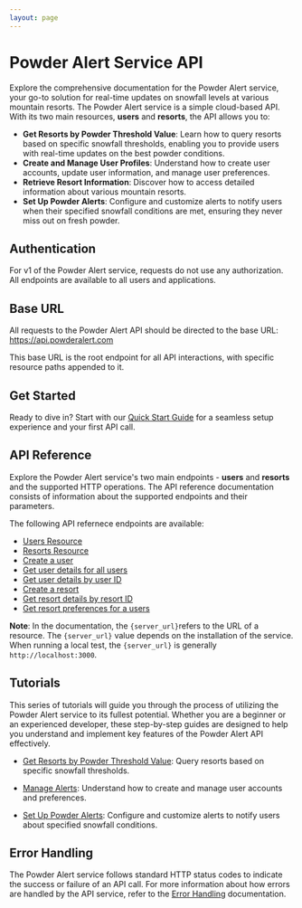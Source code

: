 ```yaml
---
layout: page
---
```


# Powder Alert Service API

Explore the comprehensive documentation for the Powder Alert service, your go-to solution for real-time updates on snowfall levels at various mountain resorts.
The Powder Alert service is a simple cloud-based API. With its two main resources, **users** and **resorts**, the API allows you to:

* **Get Resorts by Powder Threshold Value**: Learn how to query resorts based on specific snowfall thresholds, enabling you to provide users with real-time updates on the best powder conditions.
* **Create and Manage User Profiles**: Understand how to create user accounts, update user information, and manage user preferences.
* **Retrieve Resort Information**: Discover how to access detailed information about various mountain resorts.
* **Set Up Powder Alerts**: Configure and customize alerts to notify users when their specified snowfall conditions are met, ensuring they never miss out on fresh powder.

## Authentication

For v1 of the Powder Alert service, requests do not use any authorization. All endpoints are available to all users and applications.

## Base URL

All requests to the Powder Alert API should be directed to the base URL: <https://api.powderalert.com>

This base URL is the root endpoint for all API interactions, with specific resource paths appended to it.

## Get Started

Ready to dive in? Start with our [Quick Start Guide](docs/quick-start.md) for a seamless setup experience and your first API call.

## API Reference

Explore the Powder Alert service's two main endpoints - **users** and **resorts** and the supported HTTP operations. The API reference documentation consists of information about the supported endpoints and their parameters.

The following API refernece endpoints are available:

* [Users Resource](docs/api/user-pa.md)
* [Resorts Resource](docs/api/resort-pa)
* [Create a user](../api/users-create-user.md)
* [Get user details for all users](../api/users-get-all-users.md)
* [Get user details by user ID](../api/users-get-user-by-id.md)
* [Create a resort](../api/resorts-add-resort.md)
* [Get resort details by resort ID](../api/resorts-get-resort-by-id.md)
* [Get resort preferences for a users](../api/resorts-get-resort-by-user.md)

**Note**: In the documentation, the `{server_url}`refers to the URL of a resource. The `{server_url}` value depends on the installation of the service. When running a local test, the `{server_url}` is generally `http://localhost:3000`.

## Tutorials

This series of tutorials will guide you through the process of utilizing the Powder Alert service to its fullest potential. Whether you are a beginner or an experienced developer, these step-by-step guides are designed to help you understand and implement key features of the Powder Alert API effectively.

* [Get Resorts by Powder Threshold Value](docs/tutorials/get-resorts-by-threshold): Query resorts based on specific snowfall thresholds.

* [Manage Alerts](docs/tutorials/manage-alerts): Understand how to create and manage user accounts and preferences.

* [Set Up Powder Alerts](docs/tutorials/set-up-powder-alerts): Configure and customize alerts to notify users about specified snowfall conditions.

## Error Handling

The Powder Alert service follows standard HTTP status codes to indicate the success or failure of an API call. For more information about how errors are handled by the API service, refer to the [Error Handling](/docs/error-handling) documentation.
